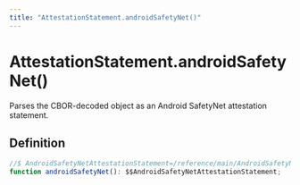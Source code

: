 ```yaml
---
title: "AttestationStatement.androidSafetyNet()"
---
```


# AttestationStatement.androidSafetyNet()

Parses the CBOR-decoded object as an Android SafetyNet attestation statement.

## Definition

```ts
//$ AndroidSafetyNetAttestationStatement=/reference/main/AndroidSafetyNetAttestationStatement
function androidSafetyNet(): $$AndroidSafetyNetAttestationStatement;
```
